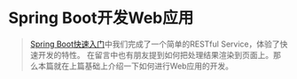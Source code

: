 # Spring Boot开发Web应用

> [Spring Boot快速入门](/Spring%20Boot快速入门.md)中我们完成了一个简单的RESTful Service，体验了快速开发的特性。
> 在留言中也有朋友提到如何把处理结果渲染到页面上。那么本篇就在上篇基础上介绍一下如何进行Web应用的开发。
